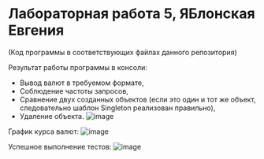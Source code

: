 # Лабораторная работа 5, ЯБлонская Евгения

(Код программы в соответствующих файлах данного репозитория)

Результат работы программы в консоли:
- Вывод валют в требуемом формате,
- Соблюдение частоты запросов,
- Сравнение двух созданных объектов (если это один и тот же объект, следовательно шаблон Singleton реализован правильно),
- Удаление объекта.
![image](https://github.com/user-attachments/assets/26139b2d-2d22-4f7b-8699-48a7d70b0cf2)

График курса валют:
![image](https://github.com/user-attachments/assets/a4e230e1-7847-4c17-810c-bdb3ea090f14)

Успешное выполнение тестов:
![image](https://github.com/user-attachments/assets/975d7b0c-6182-4f06-87a1-cdd76244c745)
